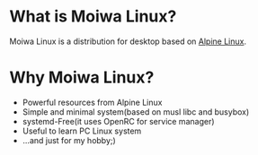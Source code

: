 # What is Moiwa Linux?

Moiwa Linux is a distribution for desktop based on [Alpine Linux](https://alpinelinux.org/).

# Why Moiwa Linux?

* Powerful resources from Alpine Linux
* Simple and minimal system(based on musl libc and busybox)
* systemd-Free(it uses OpenRC for service manager)
* Useful to learn PC Linux system
* ...and just for my hobby;)
